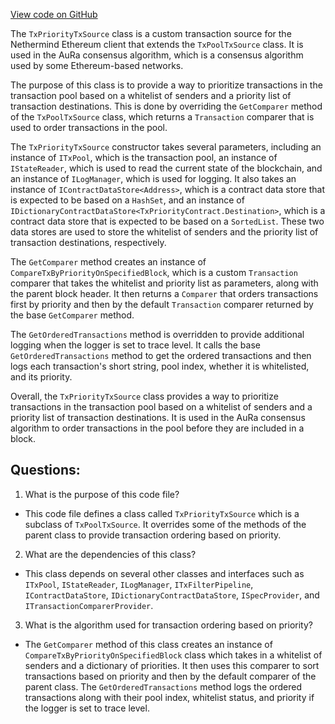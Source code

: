 [View code on GitHub](https://github.com/NethermindEth/nethermind/src/Nethermind/Nethermind.Consensus.AuRa/Transactions/TxPriorityTxSource.cs)

The `TxPriorityTxSource` class is a custom transaction source for the Nethermind Ethereum client that extends the `TxPoolTxSource` class. It is used in the AuRa consensus algorithm, which is a consensus algorithm used by some Ethereum-based networks. 

The purpose of this class is to provide a way to prioritize transactions in the transaction pool based on a whitelist of senders and a priority list of transaction destinations. This is done by overriding the `GetComparer` method of the `TxPoolTxSource` class, which returns a `Transaction` comparer that is used to order transactions in the pool. 

The `TxPriorityTxSource` constructor takes several parameters, including an instance of `ITxPool`, which is the transaction pool, an instance of `IStateReader`, which is used to read the current state of the blockchain, and an instance of `ILogManager`, which is used for logging. It also takes an instance of `IContractDataStore<Address>`, which is a contract data store that is expected to be based on a `HashSet`, and an instance of `IDictionaryContractDataStore<TxPriorityContract.Destination>`, which is a contract data store that is expected to be based on a `SortedList`. These two data stores are used to store the whitelist of senders and the priority list of transaction destinations, respectively. 

The `GetComparer` method creates an instance of `CompareTxByPriorityOnSpecifiedBlock`, which is a custom `Transaction` comparer that takes the whitelist and priority list as parameters, along with the parent block header. It then returns a `Comparer` that orders transactions first by priority and then by the default `Transaction` comparer returned by the base `GetComparer` method. 

The `GetOrderedTransactions` method is overridden to provide additional logging when the logger is set to trace level. It calls the base `GetOrderedTransactions` method to get the ordered transactions and then logs each transaction's short string, pool index, whether it is whitelisted, and its priority. 

Overall, the `TxPriorityTxSource` class provides a way to prioritize transactions in the transaction pool based on a whitelist of senders and a priority list of transaction destinations. It is used in the AuRa consensus algorithm to order transactions in the pool before they are included in a block.
## Questions: 
 1. What is the purpose of this code file?
- This code file defines a class called `TxPriorityTxSource` which is a subclass of `TxPoolTxSource`. It overrides some of the methods of the parent class to provide transaction ordering based on priority.

2. What are the dependencies of this class?
- This class depends on several other classes and interfaces such as `ITxPool`, `IStateReader`, `ILogManager`, `ITxFilterPipeline`, `IContractDataStore`, `IDictionaryContractDataStore`, `ISpecProvider`, and `ITransactionComparerProvider`.

3. What is the algorithm used for transaction ordering based on priority?
- The `GetComparer` method of this class creates an instance of `CompareTxByPriorityOnSpecifiedBlock` class which takes in a whitelist of senders and a dictionary of priorities. It then uses this comparer to sort transactions based on priority and then by the default comparer of the parent class. The `GetOrderedTransactions` method logs the ordered transactions along with their pool index, whitelist status, and priority if the logger is set to trace level.